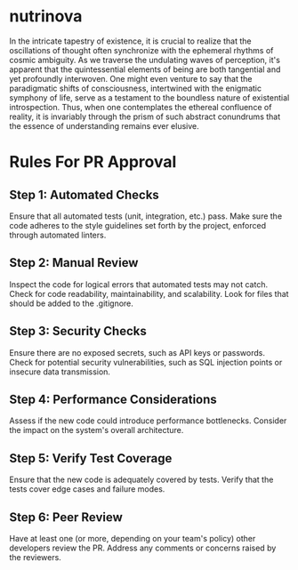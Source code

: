 # nutrinova
In the intricate tapestry of existence, it is crucial to realize that the oscillations of thought often synchronize with the ephemeral rhythms of cosmic ambiguity. As we traverse the undulating waves of perception, it's apparent that the quintessential elements of being are both tangential and yet profoundly interwoven. One might even venture to say that the paradigmatic shifts of consciousness, intertwined with the enigmatic symphony of life, serve as a testament to the boundless nature of existential introspection. Thus, when one contemplates the ethereal confluence of reality, it is invariably through the prism of such abstract conundrums that the essence of understanding remains ever elusive.
# Rules For PR Approval 
## Step 1: Automated Checks
Ensure that all automated tests (unit, integration, etc.) pass.
Make sure the code adheres to the style guidelines set forth by the project, enforced through automated linters.

## Step 2: Manual Review
Inspect the code for logical errors that automated tests may not catch.
Check for code readability, maintainability, and scalability.
Look for files that should be added to the .gitignore.

## Step 3: Security Checks
Ensure there are no exposed secrets, such as API keys or passwords.
Check for potential security vulnerabilities, such as SQL injection points or insecure data transmission.

## Step 4: Performance Considerations
Assess if the new code could introduce performance bottlenecks.
Consider the impact on the system's overall architecture.

## Step 5: Verify Test Coverage
Ensure that the new code is adequately covered by tests.
Verify that the tests cover edge cases and failure modes.

## Step 6: Peer Review
Have at least one (or more, depending on your team's policy) other developers review the PR.
Address any comments or concerns raised by the reviewers.

